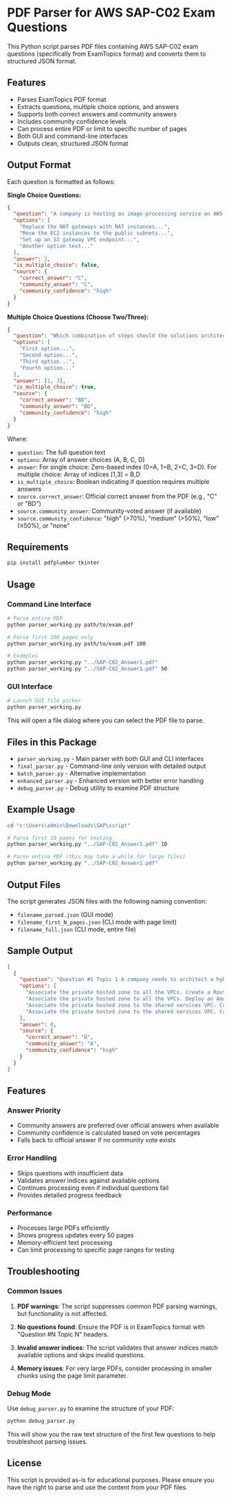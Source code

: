 # PDF Parser for AWS SAP-C02 Exam Questions

This Python script parses PDF files containing AWS SAP-C02 exam questions (specifically from ExamTopics format) and converts them to structured JSON format.

## Features

- Parses ExamTopics PDF format
- Extracts questions, multiple choice options, and answers
- Supports both correct answers and community answers
- Includes community confidence levels
- Can process entire PDF or limit to specific number of pages
- Both GUI and command-line interfaces
- Outputs clean, structured JSON format

## Output Format

Each question is formatted as follows:

**Single Choice Questions:**
```json
{
  "question": "A company is hosting an image-processing service on AWS in a VPC...",
  "options": [
    "Replace the NAT gateways with NAT instances...",
    "Move the EC2 instances to the public subnets...",
    "Set up an S3 gateway VPC endpoint...",
    "Another option text..."
  ],
  "answer": 2,
  "is_multiple_choice": false,
  "source": {
    "correct_answer": "C",
    "community_answer": "C",
    "community_confidence": "high"
  }
}
```

**Multiple Choice Questions (Choose Two/Three):**
```json
{
  "question": "Which combination of steps should the solutions architect take? (Choose two.)",
  "options": [
    "First option...",
    "Second option...",
    "Third option...",
    "Fourth option..."
  ],
  "answer": [1, 3],
  "is_multiple_choice": true,
  "source": {
    "correct_answer": "BD",
    "community_answer": "BD",
    "community_confidence": "high"
  }
}
```

Where:
- `question`: The full question text
- `options`: Array of answer choices (A, B, C, D)
- `answer`: For single choice: Zero-based index (0=A, 1=B, 2=C, 3=D). For multiple choice: Array of indices [1,3] = B,D
- `is_multiple_choice`: Boolean indicating if question requires multiple answers
- `source.correct_answer`: Official correct answer from the PDF (e.g., "C" or "BD")
- `source.community_answer`: Community-voted answer (if available)
- `source.community_confidence`: "high" (>70%), "medium" (>50%), "low" (≤50%), or "none"

## Requirements

```bash
pip install pdfplumber tkinter
```

## Usage

### Command Line Interface

```bash
# Parse entire PDF
python parser_working.py path/to/exam.pdf

# Parse first 100 pages only
python parser_working.py path/to/exam.pdf 100

# Examples
python parser_working.py "../SAP-C02_Answer1.pdf"
python parser_working.py "../SAP-C02_Answer1.pdf" 50
```

### GUI Interface

```bash
# Launch GUI file picker
python parser_working.py
```

This will open a file dialog where you can select the PDF file to parse.

## Files in this Package

- `parser_working.py` - Main parser with both GUI and CLI interfaces
- `final_parser.py` - Command-line only version with detailed output
- `batch_parser.py` - Alternative implementation
- `enhanced_parser.py` - Enhanced version with better error handling
- `debug_parser.py` - Debug utility to examine PDF structure

## Example Usage

```bash
cd "c:\Users\admin\Downloads\SAP\script"

# Parse first 10 pages for testing
python parser_working.py "../SAP-C02_Answer1.pdf" 10

# Parse entire PDF (this may take a while for large files)
python parser_working.py "../SAP-C02_Answer1.pdf"
```

## Output Files

The script generates JSON files with the following naming convention:
- `filename_parsed.json` (GUI mode)
- `filename_first_N_pages.json` (CLI mode with page limit)
- `filename_full.json` (CLI mode, entire file)

## Sample Output

```json
[
  {
    "question": "Question #1 Topic 1 A company needs to architect a hybrid DNS solution...",
    "options": [
      "Associate the private hosted zone to all the VPCs. Create a Route 53 inbound resolver...",
      "Associate the private hosted zone to all the VPCs. Deploy an Amazon EC2 conditional forwarder...",
      "Associate the private hosted zone to the shared services VPC. Create a Route 53 outbound resolver...",
      "Associate the private hosted zone to the shared services VPC. Create a Route 53 inbound resolver..."
    ],
    "answer": 0,
    "source": {
      "correct_answer": "D",
      "community_answer": "A",
      "community_confidence": "high"
    }
  }
]
```

## Features

### Answer Priority
- Community answers are preferred over official answers when available
- Community confidence is calculated based on vote percentages
- Falls back to official answer if no community vote exists

### Error Handling
- Skips questions with insufficient data
- Validates answer indices against available options
- Continues processing even if individual questions fail
- Provides detailed progress feedback

### Performance
- Processes large PDFs efficiently
- Shows progress updates every 50 pages
- Memory-efficient text processing
- Can limit processing to specific page ranges for testing

## Troubleshooting

### Common Issues

1. **PDF warnings**: The script suppresses common PDF parsing warnings, but functionality is not affected.

2. **No questions found**: Ensure the PDF is in ExamTopics format with "Question #N Topic N" headers.

3. **Invalid answer indices**: The script validates that answer indices match available options and skips invalid questions.

4. **Memory issues**: For very large PDFs, consider processing in smaller chunks using the page limit parameter.

### Debug Mode

Use `debug_parser.py` to examine the structure of your PDF:

```bash
python debug_parser.py
```

This will show you the raw text structure of the first few questions to help troubleshoot parsing issues.

## License

This script is provided as-is for educational purposes. Please ensure you have the right to parse and use the content from your PDF files.
